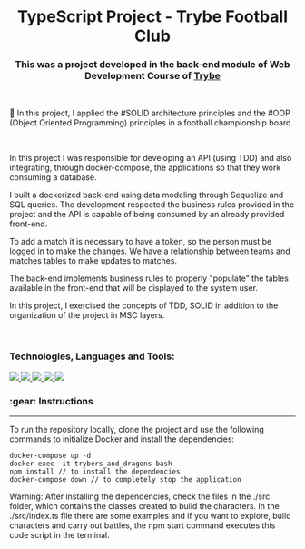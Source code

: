 <h1 align="center">TypeScript Project - Trybe Football Club</h1>
<h3 align="center">This was a project developed in the back-end module of Web Development Course of <a href=https://www.betrybe.com>Trybe</a></h3>
<br>

🔭 In this project, I applied the #SOLID architecture principles and the #OOP (Object Oriented Programming) principles in a football championship board.

</br>

In this project I was responsible for developing an API (using TDD) and also integrating, through docker-compose, the applications so that they work consuming a database.

I built a dockerized back-end using data modeling through Sequelize and SQL queries. The development respected the business rules provided in the project and the API is capable of being consumed by an already provided front-end.

To add a match it is necessary to have a token, so the person must be logged in to make the changes. We have a relationship between teams and matches tables to make updates to matches.

The back-end implements business rules to properly "populate" the tables available in the front-end that will be displayed to the system user.

In this project, I exercised the concepts of TDD, SOLID in addition to the organization of the project in MSC layers.


</br>

<h3 align="left">Technologies, Languages and Tools:</h3>
<p align="left">
<a href="https://www.typescriptlang.org/" target="_blank" rel="noreferrer"> <img src="https://img.shields.io/badge/TypeScript-007ACC?style=for-the-badge&logo=typescript&logoColor=white"/> 
</a>
<a href="https://https://nodejs.org/en/" target="_blank" rel="noreferrer"> <img src="https://img.shields.io/badge/Node.js-339933?style=for-the-badge&logo=nodedotjs&logoColor=white"/> 
</a>
<a href="https://www.mysql.com/" target="_blank" rel="noreferrer"> <img src="https://img.shields.io/badge/MySQL-005C84?style=for-the-badge&logo=mysql&logoColor=white"/> 
</a> 
<a href="https://jwt.io/" target="_blank" rel="noreferrer"> <img src="https://img.shields.io/badge/JWT-000000?style=for-the-badge&logo=JSON%20web%20tokens&logoColor=white"/> 
</a>
<a href="https://www.docker.com/" target="_blank" rel="noreferrer"> <img src="https://img.shields.io/badge/Docker-2CA5E0?style=for-the-badge&logo=docker&logoColor=white"/> 
</a> 

</p>

<h3>:gear: Instructions</h3>

------------

<p>To run the repository locally, clone the project and use the following commands to initialize Docker and install the dependencies:</p>

````
docker-compose up -d
docker exec -it trybers_and_dragons bash
npm install // to install the dependencies
docker-compose down // to completely stop the application
````
<p>Warning: After installing the dependencies, check the files in the ./src folder, which contains the classes created to build the characters. In the ./src/index.ts file there are some examples and if you want to explore, build characters and carry out battles, the npm start command executes this code script in the terminal.</p>
